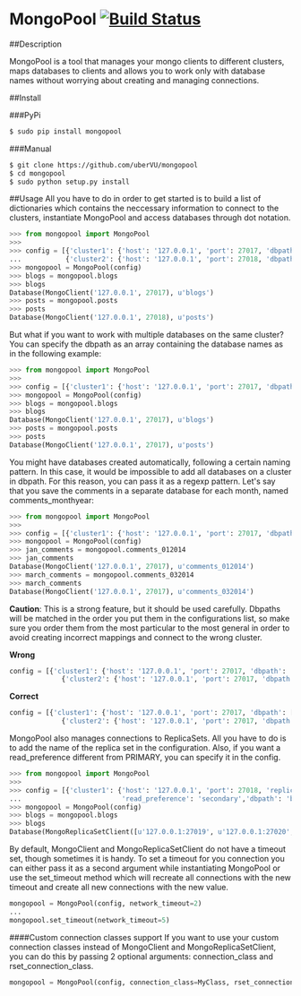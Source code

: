MongoPool [![Build Status](https://travis-ci.org/uberVU/mongopool.svg?branch=master)](https://travis-ci.org/uberVU/mongopool)
=========
##Description

MongoPool is a tool that manages your mongo clients to different clusters, maps databases to clients and allows you to work only with database names without worrying about creating and managing connections.

##Install

###PyPi
```bash
$ sudo pip install mongopool
```
###Manual
```bash
$ git clone https://github.com/uberVU/mongopool
$ cd mongopool
$ sudo python setup.py install
```

##Usage
All you have to do in order to get started is to build a list of dictionaries which contains the neccessary information to connect to the clusters, instantiate MongoPool and access databases through dot notation.
```python
>>> from mongopool import MongoPool
>>>
>>> config = [{'cluster1': {'host': '127.0.0.1', 'port': 27017, 'dbpath': 'blogs'}},
...           {'cluster2': {'host': '127.0.0.1', 'port': 27018, 'dbpath': 'posts'}}]
>>> mongopool = MongoPool(config)
>>> blogs = mongopool.blogs
>>> blogs
Database(MongoClient('127.0.0.1', 27017), u'blogs')
>>> posts = mongopool.posts
>>> posts
Database(MongoClient('127.0.0.1', 27018), u'posts')
```

But what if you want to work with multiple databases on the same cluster?
You can specify the dbpath as an array containing the database names as in the following example:
```python
>>> from mongopool import MongoPool
>>>
>>> config = [{'cluster1': {'host': '127.0.0.1', 'port': 27017, 'dbpath': ['blogs', 'posts']}}]
>>> mongopool = MongoPool(config)
>>> blogs = mongopool.blogs
>>> blogs
Database(MongoClient('127.0.0.1', 27017), u'blogs')
>>> posts = mongopool.posts
>>> posts
Database(MongoClient('127.0.0.1', 27017), u'posts')
```
You might have databases created automatically, following a certain naming pattern. In this case, it would be impossible to add all databases on a cluster in dbpath. For this reason, you can pass it as a regexp pattern. Let's say that you save the comments in a separate database for each month, named comments_monthyear:
```python
>>> from mongopool import MongoPool
>>>
>>> config = [{'cluster1': {'host': '127.0.0.1', 'port': 27017, 'dbpath': 'comments_\d*'}}]
>>> mongopool = MongoPool(config)
>>> jan_comments = mongopool.comments_012014
>>> jan_comments
Database(MongoClient('127.0.0.1', 27017), u'comments_012014')
>>> march_comments = mongopool.comments_032014
>>> march_comments
Database(MongoClient('127.0.0.1', 27017), u'comments_032014')
```

**Caution**: This is a strong feature, but it should be used carefully. Dbpaths will be matched in the order you put them in the configurations list, so make sure you order them from the most particular to the most general in order to avoid creating incorrect mappings and connect to the wrong cluster.

**Wrong**
```python
config = [{'cluster1': {'host': '127.0.0.1', 'port': 27017, 'dbpath': '.*'}},
             {'cluster2': {'host': '127.0.0.1', 'port': 27017, 'dbpath': ['blogs', 'comments'}}]
```
**Correct**
```python
config = [{'cluster1': {'host': '127.0.0.1', 'port': 27017, 'dbpath': ['blogs', 'comments'}},
             {'cluster2': {'host': '127.0.0.1', 'port': 27017, 'dbpath': '.*'}}]
```

MongoPool also manages connections to ReplicaSets. All you have to do is to add the name of the replica set in the configuration. Also, if you want a read_preference different from PRIMARY, you can specify it in the config.
```python
>>> from mongopool import MongoPool
>>>
>>> config = [{'cluster1': {'host': '127.0.0.1', 'port': 27018, 'replicaSet': 'rset0',
...                         'read_preference': 'secondary','dbpath': 'blogs'}}]
>>> mongopool = MongoPool(config)
>>> blogs = mongopool.blogs
>>> blogs
Database(MongoReplicaSetClient([u'127.0.0.1:27019', u'127.0.0.1:27020', u'127.0.0.1:27018']), u'blogs')
```

By default, MongoClient and MongoReplicaSetClient do not have a timeout set, though sometimes it is handy. To set a timeout for you connection you can either pass it as a second argument while instantiating MongoPool or use the set_timeout method which will recreate all connections with the new timeout and create all new connections with the new value.
```python
mongopool = MongoPool(config, network_timeout=2)
...
mongopool.set_timeout(network_timeout=5)
```

####Custom connection classes support
If you want to use your custom connection classes instead of MongoClient and MongoReplicaSetClient, you can do this by passing 2 optional arguments: connection_class and rset_connection_class.
```python
mongopool = MongoPool(config, connection_class=MyClass, rset_connection_class=MyOther(Class)
